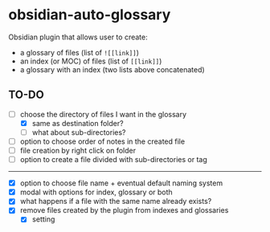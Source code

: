 # obsidian-auto-glossary
Obsidian plugin that allows user to create:
- a glossary of files (list of `![[link]]`)
- an index (or MOC) of files (list of `[[link]]`)
- a glossary with an index (two lists above concatenated)
## TO-DO
- [ ] choose the directory of files I want in the glossary
	- [x] same as destination folder?
	- [ ] what about sub-directories?
- [ ] option to choose order of notes in the created file
- [ ] file creation by right click on folder
- [ ] option to create a file divided with sub-directories or tag
***
- [x] option to choose file name + eventual default naming system
- [x] modal with options for index, glossary or both
- [x] what happens if a file with the same name already exists?
- [x] remove files created by the plugin from indexes and glossaries
	- [x] setting
